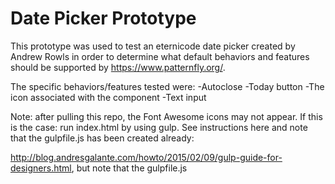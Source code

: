 # Date Picker Prototype

This prototype was used to test an eternicode date picker created by Andrew Rowls in order to determine what default behaviors and features should be supported by https://www.patternfly.org/.

The specific behaviors/features tested were:
-Autoclose
-Today button
-The icon associated with the component
-Text input

Note: after pulling this repo, the Font Awesome icons may not appear. If this is the case: run index.html by using gulp. See instructions here and note that the gulpfile.js has been created already:

http://blog.andresgalante.com/howto/2015/02/09/gulp-guide-for-designers.html, but note that the gulpfile.js 
